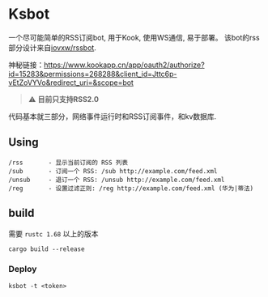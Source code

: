 # Ksbot

一个尽可能简单的RSS订阅bot, 用于Kook, 使用WS通信, 易于部署。
该bot的rss部分设计来自[iovxw/rssbot](https://github.com/iovxw/rssbot).

神秘链接：https://www.kookapp.cn/app/oauth2/authorize?id=15283&permissions=268288&client_id=Jttc6p-vEtZoVYVo&redirect_uri=&scope=bot

> ⚠ **目前只支持RSS2.0**

代码基本就三部分，网络事件运行时和RSS订阅事件，和kv数据库.

## Using
```
/rss       - 显示当前订阅的 RSS 列表
/sub       - 订阅一个 RSS: /sub http://example.com/feed.xml
/unsub     - 退订一个 RSS: /unsub http://example.com/feed.xml
/reg       - 设置过滤正则: /reg http://example.com/feed.xml (华为|蒂法)
```

## build

需要 `rustc 1.68` 以上的版本

```
cargo build --release
```

### Deploy

```
ksbot -t <token>
```

